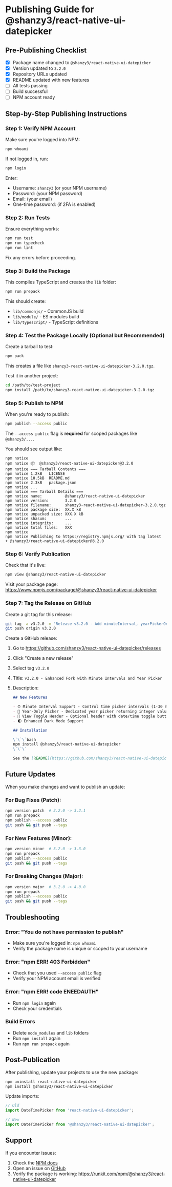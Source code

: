 # Publishing Guide for @shanzy3/react-native-ui-datepicker

## Pre-Publishing Checklist

- [x] Package name changed to `@shanzy3/react-native-ui-datepicker`
- [x] Version updated to `3.2.0`
- [x] Repository URLs updated
- [x] README updated with new features
- [ ] All tests passing
- [ ] Build successful
- [ ] NPM account ready

## Step-by-Step Publishing Instructions

### Step 1: Verify NPM Account

Make sure you're logged into NPM:

```bash
npm whoami
```

If not logged in, run:

```bash
npm login
```

Enter:

- Username: `shanzy3` (or your NPM username)
- Password: (your NPM password)
- Email: (your email)
- One-time password: (if 2FA is enabled)

### Step 2: Run Tests

Ensure everything works:

```bash
npm run test
npm run typecheck
npm run lint
```

Fix any errors before proceeding.

### Step 3: Build the Package

This compiles TypeScript and creates the `lib` folder:

```bash
npm run prepack
```

This should create:

- `lib/commonjs/` - CommonJS build
- `lib/module/` - ES modules build
- `lib/typescript/` - TypeScript definitions

### Step 4: Test the Package Locally (Optional but Recommended)

Create a tarball to test:

```bash
npm pack
```

This creates a file like `shanzy3-react-native-ui-datepicker-3.2.0.tgz`.

Test it in another project:

```bash
cd /path/to/test-project
npm install /path/to/shanzy3-react-native-ui-datepicker-3.2.0.tgz
```

### Step 5: Publish to NPM

When you're ready to publish:

```bash
npm publish --access public
```

The `--access public` flag is **required** for scoped packages like `@shanzy3/...`.

You should see output like:

```
npm notice
npm notice 📦  @shanzy3/react-native-ui-datepicker@3.2.0
npm notice === Tarball Contents ===
npm notice 1.2kB   LICENSE
npm notice 10.5kB  README.md
npm notice 2.3kB   package.json
npm notice ...
npm notice === Tarball Details ===
npm notice name:          @shanzy3/react-native-ui-datepicker
npm notice version:       3.2.0
npm notice filename:      shanzy3-react-native-ui-datepicker-3.2.0.tgz
npm notice package size:  XX.X kB
npm notice unpacked size: XXX.X kB
npm notice shasum:        ...
npm notice integrity:     ...
npm notice total files:   XXX
npm notice
npm notice Publishing to https://registry.npmjs.org/ with tag latest
+ @shanzy3/react-native-ui-datepicker@3.2.0
```

### Step 6: Verify Publication

Check that it's live:

```bash
npm view @shanzy3/react-native-ui-datepicker
```

Visit your package page:
https://www.npmjs.com/package/@shanzy3/react-native-ui-datepicker

### Step 7: Tag the Release on GitHub

Create a git tag for this release:

```bash
git tag -a v3.2.0 -m "Release v3.2.0 - Add minuteInterval, yearPickerOnly, and view toggle features"
git push origin v3.2.0
```

Create a GitHub release:

1. Go to https://github.com/shanzy3/react-native-ui-datepicker/releases
2. Click "Create a new release"
3. Select tag `v3.2.0`
4. Title: `v3.2.0 - Enhanced Fork with Minute Intervals and Year Picker`
5. Description:

   ```markdown
   ## New Features

   - ⏰ Minute Interval Support - Control time picker intervals (1-30 minutes)
   - 📅 Year-Only Picker - Dedicated year picker returning integer values
   - 🎨 View Toggle Header - Optional header with date/time toggle buttons
   - 🌓 Enhanced Dark Mode Support

   ## Installation

   \`\`\`bash
   npm install @shanzy3/react-native-ui-datepicker
   \`\`\`

   See the [README](https://github.com/shanzy3/react-native-ui-datepicker#readme) for usage examples.
   ```

## Future Updates

When you make changes and want to publish an update:

### For Bug Fixes (Patch):

```bash
npm version patch  # 3.2.0 -> 3.2.1
npm run prepack
npm publish --access public
git push && git push --tags
```

### For New Features (Minor):

```bash
npm version minor  # 3.2.0 -> 3.3.0
npm run prepack
npm publish --access public
git push && git push --tags
```

### For Breaking Changes (Major):

```bash
npm version major  # 3.2.0 -> 4.0.0
npm run prepack
npm publish --access public
git push && git push --tags
```

## Troubleshooting

### Error: "You do not have permission to publish"

- Make sure you're logged in: `npm whoami`
- Verify the package name is unique or scoped to your username

### Error: "npm ERR! 403 Forbidden"

- Check that you used `--access public` flag
- Verify your NPM account email is verified

### Error: "npm ERR! code ENEEDAUTH"

- Run `npm login` again
- Check your credentials

### Build Errors

- Delete `node_modules` and `lib` folders
- Run `npm install` again
- Run `npm run prepack` again

## Post-Publication

After publishing, update your projects to use the new package:

```bash
npm uninstall react-native-ui-datepicker
npm install @shanzy3/react-native-ui-datepicker
```

Update imports:

```typescript
// Old
import DateTimePicker from 'react-native-ui-datepicker';

// New
import DateTimePicker from '@shanzy3/react-native-ui-datepicker';
```

## Support

If you encounter issues:

1. Check the [NPM docs](https://docs.npmjs.com/cli/v8/commands/npm-publish)
2. Open an issue on [GitHub](https://github.com/shanzy3/react-native-ui-datepicker/issues)
3. Verify the package is working: https://runkit.com/npm/@shanzy3/react-native-ui-datepicker
